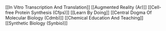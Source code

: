 [[In Vitro Transcription And Translation]]
[[Augmented Reality (Ar)]]
[[Cell-free Protein Synthesis (Cfps)]]
[[Learn By Doing]]
[[Central Dogma Of Molecular Biology (Cdmb)]]
[[Chemical Education And Teaching]]
[[Synthetic Biology (Synbio)]]
